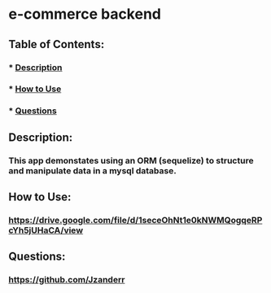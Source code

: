 
  # e-commerce backend
  
   
    
  
  ## Table of Contents:  
  ### * [Description](#Description)
  ### * [How to Use](#How)
  ### * [Questions](#Questions)

  ## Description:
  ### This app demonstates using an ORM (sequelize) to structure and manipulate data in a mysql database.
  
  ## How to Use:
  ### https://drive.google.com/file/d/1seceOhNt1e0kNWMQogqeRPcYh5jUHaCA/view


  ## Questions:
  ### https://github.com/Jzanderr
  
  
  
  
